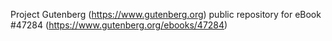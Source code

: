 Project Gutenberg (https://www.gutenberg.org) public repository for eBook #47284 (https://www.gutenberg.org/ebooks/47284)
